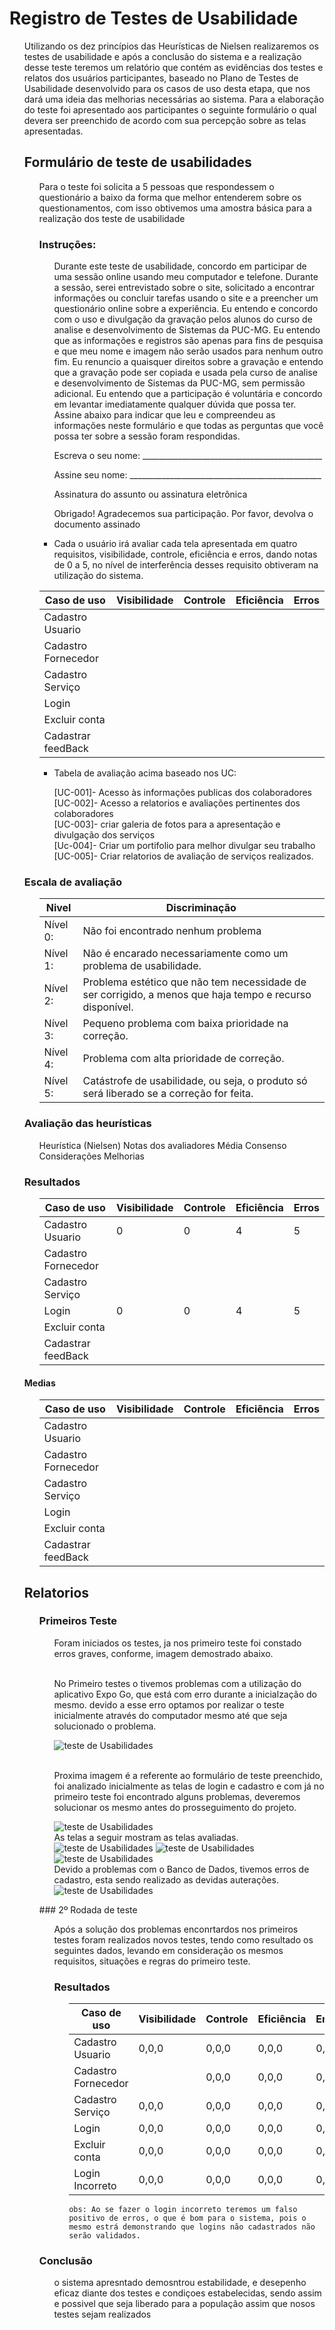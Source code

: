 # Registro de Testes de Usabilidade

<ol>

  Utilizando os dez princípios das Heurísticas de Nielsen realizaremos os testes de usabilidade e após a conclusão do sistema e a realização desse teste teremos um relatório que contém as evidências dos testes e relatos dos usuários participantes, baseado no Plano de Testes de Usabilidade desenvolvido para os casos de uso desta etapa, que nos dará uma ideia das melhorias necessárias ao sistema. 
Para  a elaboração do teste foi apresentado aos participantes o seguinte formulário o qual devera ser preenchido de acordo com sua percepção sobre as telas apresentadas. 

##  Formulário de teste de usabilidades
<ol>
  
Para o teste foi solicita a 5 pessoas que respondessem o questionário a baixo da forma que melhor entenderem sobre os questionamentos, com isso obtivemos uma amostra básica para a realização dos teste de usabilidade 

### Instruções: 
<ol>
  
Durante este teste de usabilidade, concordo em participar de uma sessão online usando meu computador e telefone. Durante a sessão, serei entrevistado sobre o site, solicitado a encontrar informações ou concluir tarefas usando o site e a preencher um questionário online sobre a experiência.
Eu entendo e concordo com o uso e divulgação da gravação pelos alunos do curso de analise e desenvolvimento de Sistemas da PUC-MG. Eu entendo que as informações e registros são apenas para fins de pesquisa e que meu nome e imagem não serão usados para nenhum outro fim. Eu renuncio a quaisquer direitos sobre a gravação e entendo que a gravação pode ser copiada e usada pela curso de analise e desenvolvimento de Sistemas da PUC-MG, sem permissão adicional.
Eu entendo que a participação é voluntária e concordo em levantar imediatamente qualquer dúvida que possa ter.
Assine abaixo para indicar que leu e compreendeu as informações neste formulário e que todas as perguntas que você possa ter sobre a sessão foram respondidas.
	
Escreva o seu nome: _____________________________________________

Assine seu nome: ________________________________________________

Assinatura do assunto ou assinatura eletrônica <seu nome>

Obrigado!
Agradecemos sua participação.
Por favor, devolva o documento assinado 
</ol>
  
* Cada  o usuário irá avaliar cada tela apresentada em quatro requisitos, visibilidade,  controle, eficiência e erros, dando notas de 0 a 5, no nível de interferência desses requisito obtiveram na utilização do sistema.   

|Caso de uso        |	Visibilidade|	Controle| Eficiência|	Erros|
|-------------------|-------------|---------|-----------|------|
Cadastro Usuario		|             |         |           |      |		
Cadastro Fornecedor |             |         |           |      |
Cadastro Serviço    |             |         |           |      |
Login			          |             |         |           |      |				
Excluir conta       |             |         |           |      |				
Cadastrar feedBack  |             |         |           |      |				

  * Tabela de avaliação acima baseado nos UC:
  <ol>
    
[UC-001]- Acesso às informações publicas dos colaboradores</br>
[UC-002]- Acesso a relatorios e avaliações pertinentes dos colaboradores</br>
[UC-003]- criar galeria de fotos para a apresentação e divulgação dos serviços</br>
[Uc-004]- Criar um portifolio para melhor divulgar seu trabalho</br>
[UC-005]- Criar relatorios de avaliação de serviços realizados.
</ol>
</ol>
  
### Escala de avaliação
<ol>

|Nivel|Discriminação|  
|---------|-----------|  
|Nível 0: |Não foi encontrado nenhum problema| 
|Nível 1: |Não é encarado necessariamente como um problema de usabilidade.| 
|Nível 2: |Problema estético que não tem necessidade de ser corrigido, a menos que haja tempo e recurso disponível.| 
|Nível 3: |Pequeno problema com baixa prioridade na correção.| 
|Nível 4: |Problema com alta prioridade de correção.| 
|Nível 5:	|Catástrofe de usabilidade, ou seja, o produto só será liberado se a correção for feita.| 
</ol>

### Avaliação das heurísticas
<ol>
  
Heurística (Nielsen)	Notas dos avaliadores	Média	Consenso	Considerações	Melhorias
</ol>
  
### Resultados
<ol>

|Caso de uso        |Visibilidade |Controle | Eficiência| Erros|
|-------------------|-------------|---------|-----------|------|
Cadastro Usuario    | 0           | 0       |4          |5     |		
Cadastro Fornecedor |             |         |           |      |
Cadastro Serviço    |             |         |           |      |
Login		    | 0           | 0       |4          |5     |				
Excluir conta       |             |         |           |      |				
Cadastrar feedBack  |             |         |           |      |	
</ol>
	
#### Medias 
<ol>
  
|Caso de uso        |	Visibilidade|	Controle| Eficiência|	Erros|
|-------------------|-------------|---------|-----------|------|
Cadastro Usuario		|             |         |           |      |		
Cadastro Fornecedor |             |         |           |      |
Cadastro Serviço    |             |         |           |      |
Login			          |             |         |           |      |				
Excluir conta       |             |         |           |      |				
Cadastrar feedBack  |             |         |           |      |	
	
 	
</ol>

## Relatorios
<ol>
	
### Primeiros Teste
<ol>
	Foram iniciados os testes, ja nos primeiro teste foi constado erros graves, conforme, imagem demostrado abaixo.
	
</br>No Primeiro testes o tivemos problemas com a utilização do aplicativo Expo Go, que está com erro durante a inicialzação do mesmo. devido a esse erro optamos por realizar o teste inicialmente através do computador mesmo até que seja solucionado o problema.
	
![teste de Usabilidades](img/04-Tela%20erro%20Expo%20Go.jpeg)
	
</br>Proxima imagem é a referente ao formulário de teste preenchido, foi analizado inicialmente as telas de login e cadastro e com já no primeiro teste foi encontrado alguns problemas, deveremos solucionar os mesmo antes do prosseguimento do projeto.		

![teste de Usabilidades](img/07-Formulario%20Frederico.jpeg)
</br> As telas a seguir mostram as telas avaliadas.	
![teste de Usabilidades](img/01-Tela%20de%20Login.jpeg)
![teste de Usabilidades](img/02-Tela%20de%20Cadastro.jpeg)
![teste de Usabilidades](img/03-tela%20de%20cadastro.jpeg)
</br>Devido a problemas com o Banco de Dados, tivemos erros de cadastro, esta sendo realizado as devidas auterações. 
![teste de Usabilidades](img/03.1-Tela%20erro%20Cadastro.jpeg)
	
</ol>
### 2º Rodada de teste
<ol>
	Após a solução dos problemas enconrtardos nos primeiros testes foram realizados novos testes, tendo como resultado os seguintes dados, levando em consideração os mesmos requisitos, situações e regras do primeiro teste.
	
### Resultados
<ol>

|Caso de uso        |Visibilidade |Controle | Eficiência| Erros|
|-------------------|-------------|---------|-----------|------|
Cadastro Usuario    | 0,0,0       | 0,0,0   |0,0,0      |0,0,0 |		
Cadastro Fornecedor || 0,0,0      | 0,0,0   |0,0,0      |0,0,0 |
Cadastro Serviço    | 0,0,0       | 0,0,0   |0,0,0      |0,0,0 |
Login		    | 0,0,0       | 0,0,0   |0,0,0      |0,0,0 |				
Excluir conta       | 0,0,0       | 0,0,0   |0,0,0      |0,0,0 |				
Login Incorreto     | 0,0,0       | 0,0,0   |0,0,0      |0,0,0 |
	obs: Ao se fazer o login incorreto teremos um falso positivo de erros, o que é bom para o sistema, pois o mesmo estrá demonstrando que logins não cadastrados não serão validados. 
</ol>
	
</ol>
  
### Conclusão	
<ol>	
	o sistema apresntado demosntrou estabilidade, e desepenho eficaz diante dos testes e condiçoes estabelecidas, sendo assim e possivel que seja liberado para a população assim que nosos testes sejam realizados  
	
	
</ol>	
	
	
</ol>
</ol>
